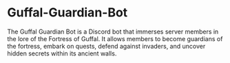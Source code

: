 # Guffal-Guardian-Bot
The Guffal Guardian Bot is a Discord bot that immerses server members in the lore of the Fortress of Guffal. It allows members to become guardians of the fortress, embark on quests, defend against invaders, and uncover hidden secrets within its ancient walls.

